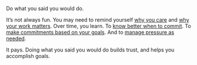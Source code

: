 

Do what you said you would do.

It’s not always fun. You may need to remind yourself [why you
care](http://the-pastry-box-project.net/tim-brown/2013-february-6/) and [why your work
matters](http://the-pastry-box-project.net/tim-brown/2013-april-7/). Over time, you learn. To [know better
when to commit](http://the-pastry-box-project.net/tim-brown/2013-september-19/). To [make commitments based on
your goals](http://the-pastry-box-project.net/tim-brown/2013-may-1/). And to [manage pressure as
needed](http://the-pastry-box-project.net/tim-brown/2013-august-6/).

It pays. Doing what you said you would do builds trust, and helps you accomplish goals.